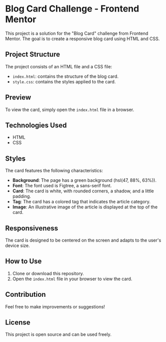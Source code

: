 # Blog Card Challenge - Frontend Mentor

This project is a solution for the "Blog Card" challenge from Frontend Mentor. The goal is to create a responsive blog card using HTML and CSS.

## Project Structure

The project consists of an HTML file and a CSS file:

- `index.html`: contains the structure of the blog card.
- `style.css`: contains the styles applied to the card.

## Preview

To view the card, simply open the `index.html` file in a browser.

## Technologies Used

- HTML
- CSS

## Styles

The card features the following characteristics:

- **Background**: The page has a green background (hsl(47, 88%, 63%)).
- **Font**: The font used is Figtree, a sans-serif font.
- **Card**: The card is white, with rounded corners, a shadow, and a little padding.
- **Tag**: The card has a colored tag that indicates the article category.
- **Image**: An illustrative image of the article is displayed at the top of the card.

## Responsiveness

The card is designed to be centered on the screen and adapts to the user's device size.

## How to Use

1. Clone or download this repository.
2. Open the `index.html` file in your browser to view the card.

## Contribution

Feel free to make improvements or suggestions!

## License

This project is open source and can be used freely.
